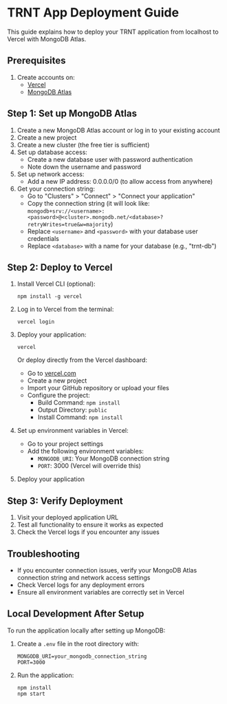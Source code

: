 # TRNT App Deployment Guide

This guide explains how to deploy your TRNT application from localhost to Vercel with MongoDB Atlas.

## Prerequisites

1. Create accounts on:
   - [Vercel](https://vercel.com)
   - [MongoDB Atlas](https://www.mongodb.com/cloud/atlas/register)

## Step 1: Set up MongoDB Atlas

1. Create a new MongoDB Atlas account or log in to your existing account
2. Create a new project
3. Create a new cluster (the free tier is sufficient)
4. Set up database access:
   - Create a new database user with password authentication
   - Note down the username and password
5. Set up network access:
   - Add a new IP address: 0.0.0.0/0 (to allow access from anywhere)
6. Get your connection string:
   - Go to "Clusters" > "Connect" > "Connect your application"
   - Copy the connection string (it will look like: `mongodb+srv://<username>:<password>@<cluster>.mongodb.net/<database>?retryWrites=true&w=majority`)
   - Replace `<username>` and `<password>` with your database user credentials
   - Replace `<database>` with a name for your database (e.g., "trnt-db")

## Step 2: Deploy to Vercel

1. Install Vercel CLI (optional):
   ```
   npm install -g vercel
   ```

2. Log in to Vercel from the terminal:
   ```
   vercel login
   ```

3. Deploy your application:
   ```
   vercel
   ```

   Or deploy directly from the Vercel dashboard:
   - Go to [vercel.com](https://vercel.com)
   - Create a new project
   - Import your GitHub repository or upload your files
   - Configure the project:
     - Build Command: `npm install`
     - Output Directory: `public`
     - Install Command: `npm install`

4. Set up environment variables in Vercel:
   - Go to your project settings
   - Add the following environment variables:
     - `MONGODB_URI`: Your MongoDB connection string
     - `PORT`: 3000 (Vercel will override this)

5. Deploy your application

## Step 3: Verify Deployment

1. Visit your deployed application URL
2. Test all functionality to ensure it works as expected
3. Check the Vercel logs if you encounter any issues

## Troubleshooting

- If you encounter connection issues, verify your MongoDB Atlas connection string and network access settings
- Check Vercel logs for any deployment errors
- Ensure all environment variables are correctly set in Vercel

## Local Development After Setup

To run the application locally after setting up MongoDB:

1. Create a `.env` file in the root directory with:
   ```
   MONGODB_URI=your_mongodb_connection_string
   PORT=3000
   ```

2. Run the application:
   ```
   npm install
   npm start
   ``` 